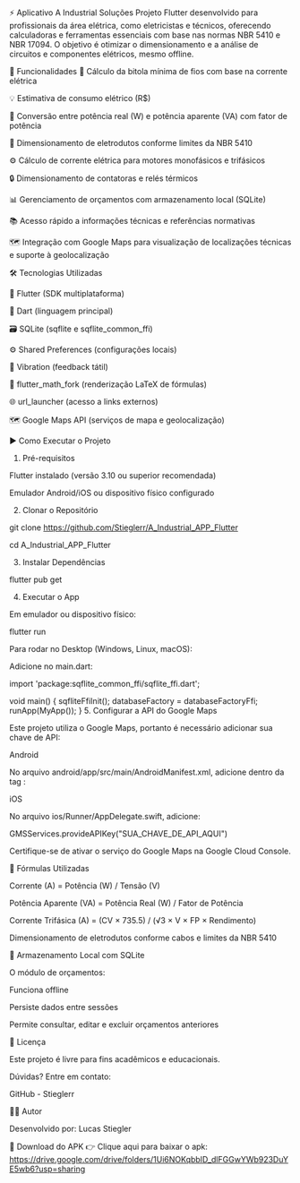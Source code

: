 ⚡ Aplicativo A Industrial Soluções
Projeto Flutter desenvolvido para profissionais da área elétrica, como eletricistas e técnicos, oferecendo calculadoras e ferramentas essenciais com base nas normas NBR 5410 e NBR 17094.
O objetivo é otimizar o dimensionamento e a análise de circuitos e componentes elétricos, mesmo offline.

🔧 Funcionalidades
🔌 Cálculo da bitola mínima de fios com base na corrente elétrica

💡 Estimativa de consumo elétrico (R$)

🔁 Conversão entre potência real (W) e potência aparente (VA) com fator de potência

📏 Dimensionamento de eletrodutos conforme limites da NBR 5410

⚙️ Cálculo de corrente elétrica para motores monofásicos e trifásicos

🔒 Dimensionamento de contatoras e relés térmicos

📊 Gerenciamento de orçamentos com armazenamento local (SQLite)

📚 Acesso rápido a informações técnicas e referências normativas

🗺️ Integração com Google Maps para visualização de localizações técnicas e suporte à geolocalização

🛠️ Tecnologias Utilizadas

💙 Flutter (SDK multiplataforma)

🎯 Dart (linguagem principal)

🗃️ SQLite (sqflite e sqflite_common_ffi)

⚙️ Shared Preferences (configurações locais)

📳 Vibration (feedback tátil)

🔣 flutter_math_fork (renderização LaTeX de fórmulas)

🌐 url_launcher (acesso a links externos)

🗺️ Google Maps API (serviços de mapa e geolocalização)

▶️ Como Executar o Projeto

1. Pré-requisitos

Flutter instalado (versão 3.10 ou superior recomendada)

Emulador Android/iOS ou dispositivo físico configurado

2. Clonar o Repositório

git clone https://github.com/Stieglerr/A_Industrial_APP_Flutter

cd A_Industrial_APP_Flutter

3. Instalar Dependências

flutter pub get

4. Executar o App

Em emulador ou dispositivo físico:

flutter run

Para rodar no Desktop (Windows, Linux, macOS):

Adicione no main.dart:


import 'package:sqflite_common_ffi/sqflite_ffi.dart';

void main() {
  sqfliteFfiInit();
  databaseFactory = databaseFactoryFfi;
  runApp(MyApp());
}
5. Configurar a API do Google Maps

Este projeto utiliza o Google Maps, portanto é necessário adicionar sua chave de API:

Android

No arquivo android/app/src/main/AndroidManifest.xml, adicione dentro da tag <application>:

<meta-data
  android:name="com.google.android.geo.API_KEY"
  android:value="SUA_CHAVE_DE_API_AQUI"/>
  
iOS

No arquivo ios/Runner/AppDelegate.swift, adicione:

GMSServices.provideAPIKey("SUA_CHAVE_DE_API_AQUI")

Certifique-se de ativar o serviço do Google Maps na Google Cloud Console.

📐 Fórmulas Utilizadas

Corrente (A) = Potência (W) / Tensão (V)

Potência Aparente (VA) = Potência Real (W) / Fator de Potência

Corrente Trifásica (A) = (CV × 735.5) / (√3 × V × FP × Rendimento)

Dimensionamento de eletrodutos conforme cabos e limites da NBR 5410

💾 Armazenamento Local com SQLite

O módulo de orçamentos:

Funciona offline

Persiste dados entre sessões

Permite consultar, editar e excluir orçamentos anteriores

📄 Licença

Este projeto é livre para fins acadêmicos e educacionais.

Dúvidas? Entre em contato:

GitHub - Stieglerr

👨‍💻 Autor

Desenvolvido por: Lucas Stiegler

📱 Download do APK
👉 Clique aqui para baixar o apk: https://drive.google.com/drive/folders/1Ui6NOKqbbID_dlFGGwYWb923DuYE5wb6?usp=sharing
